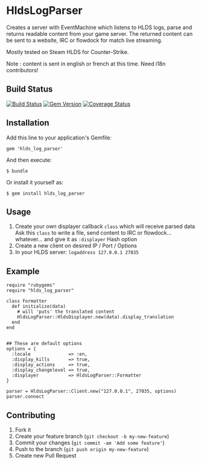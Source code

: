 # HldsLogParser

Creates a server with EventMachine which listens to HLDS logs, parse and returns readable content from your game server.
The returned content can be sent to a website, IRC or flowdock for match live streaming.

Mostly tested on Steam HLDS for Counter-Strike.

Note : content is sent in english or french at this time. Need i18n contributors!

## Build Status

[![Build Status](https://travis-ci.org/tomav/hlds_log_parser.png?branch=master)](https://travis-ci.org/tomav/hlds_log_parser)
[![Gem Version](https://badge.fury.io/rb/hlds_log_parser.png)](http://badge.fury.io/rb/hlds_log_parser)
[![Coverage Status](https://coveralls.io/repos/tomav/hlds_log_parser/badge.png)](https://coveralls.io/r/tomav/hlds_log_parser)

## Installation

Add this line to your application's Gemfile:

    gem 'hlds_log_parser'

And then execute:

    $ bundle

Or install it yourself as:

    $ gem install hlds_log_parser

## Usage

1. Create your own displayer callback `class` which will receive parsed data
Ask this `class` to write a file, send content to IRC or flowdock... whatever... and give it as `:displayer` Hash option
2. Create a new client on desired IP / Port / Options
3. In your HLDS server: `logaddress 127.0.0.1 27035`  

## Example

    require "rubygems"
    require "hlds_log_parser"

    class Formatter
      def initialize(data)
        # will 'puts' the translated content
        HldsLogParser::HldsDisplayer.new(data).display_translation
      end
    end


    ## These are default options
    options = {
      :locale              => :en,
      :display_kills       => true,
      :display_actions     => true,
      :display_changelevel => true,
      :displayer           => HldsLogParser::Formatter
    }

    parser = HldsLogParser::Client.new("127.0.0.1", 27035, options)
    parser.connect


## Contributing

1. Fork it
2. Create your feature branch (`git checkout -b my-new-feature`)
3. Commit your changes (`git commit -am 'Add some feature'`)
4. Push to the branch (`git push origin my-new-feature`)
5. Create new Pull Request
